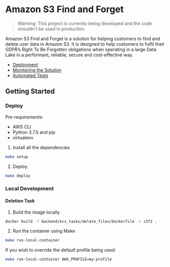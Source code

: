 Amazon S3 Find and Forget
=========================

> Warning: This project is currently being developed and the code shouldn't be used in production.

Amazon S3 Find and Forget is a solution for helping customers to find and delete user data in Amazon S3.
It is designed to help customers to fulfil their GDPR’s Right To Be Forgotten obligations when operating in a large Data Lake in a performant, reliable, secure and cost-effective way.

- [Deployment](#deploy)
- [Monitoring the Solution](docs/MONITORING.md)
- [Automated Tests](docs/TESTING.md)

## Getting Started

### Deploy

Pre-requirements:
* AWS CLI
* Python 3.7.5 and pip
* virtualenv

1. Install all the dependencies

```bash
make setup
```

2. Deploy

```bash
make deploy
```

### Local Development

#### Deletion Task
1. Build the image locally
```bash
docker build -f backend/ecs_tasks/delete_files/Dockerfile -t s3f2 .
```

2. Run the container using Make
```bash
make run-local-container
```
If you wish to override the default profile being used:
```bash
make run-local-container AWS_PROFILE=my-profile
```